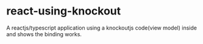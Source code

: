 # react-using-knockout
A reactjs/typescript application using a knockoutjs code(view model) inside and shows the binding works.
